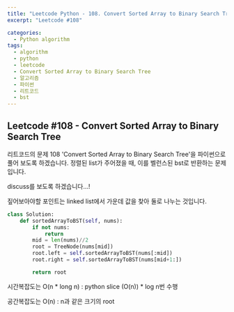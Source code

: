 ```yaml
---
title: "Leetcode Python - 108. Convert Sorted Array to Binary Search Tree"
excerpt: "Leetcode #108"

categories:
  - Python algorithm
tags:
  - algorithm
  - python
  - leetcode
  - Convert Sorted Array to Binary Search Tree
  - 알고리즘
  - 파이썬
  - 리트코드
  - bst
---
```


## Leetcode #108 - Convert Sorted Array to Binary Search Tree
리트코드의 문제 108 'Convert Sorted Array to Binary Search Tree'을 파이썬으로 풀어 보도록 하겠습니다. 
정렬된 list가 주어졌을 때, 이를 벨런스된 bst로 반환하는 문제입니다.

discuss를 보도록 하겠습니다...!

짚어보아야할 포인트는 linked list에서 가운데 값을 찾아 둘로 나누는 것입니다.

```python
class Solution:
    def sortedArrayToBST(self, nums):
        if not nums:
            return
        mid = len(nums)//2
        root = TreeNode(nums[mid])
        root.left = self.sortedArrayToBST(nums[:mid])
        root.right = self.sortedArrayToBST(nums[mid+1:])

        return root
```

시간복잡도는 O(n * long n) : python slice (O(n)) * log n번 수행

공간복잡도는 O(n) : n과 같은 크기의 root

